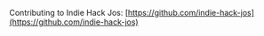 Contributing to Indie Hack Jos: [https://github.com/indie-hack-jos](https://github.com/indie-hack-jos)
